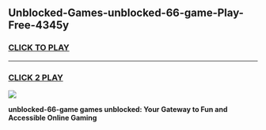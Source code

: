 
## Unblocked-Games-unblocked-66-game-Play-Free-4345y
<h3>
<a href="https://premium76.site?title=unblocked-66-game&ref=23A">CLICK TO PLAY</a></h3>
<hr>

<h3>
<a href="https://premium76.site?title=unblocked-66-game&ref=23A">CLICK 2 PLAY</a>
  
</h3>

<a href="https://premium76.site?title=unblocked-66-game&ref=23A"><img src="https://clearcache.store/games.png"></a>


**unblocked-66-game games unblocked: Your Gateway to Fun and Accessible Online Gaming**
